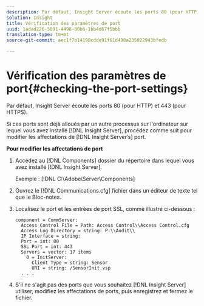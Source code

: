 ```yaml
---
description: Par défaut, Insight Server écoute les ports 80 (pour HTTP) et 443 (pour HTTPS).
solution: Insight
title: Vérification des paramètres de port
uuid: 1adad226-5891-4498-80b6-1bb4d67f5bbb
translation-type: tm+mt
source-git-commit: aec1f7b14198cdde91f61d490a235022943bfedb

---
```



# Vérification des paramètres de port{#checking-the-port-settings}

Par défaut, Insight Server écoute les ports 80 (pour HTTP) et 443 (pour HTTPS).

Si ces ports sont déjà alloués par un autre processus sur l&#39;ordinateur sur lequel vous avez installé [!DNL Insight Server], procédez comme suit pour modifier les affectations de [!DNL Insight Server’s] port.

**Pour modifier les affectations de port**

1. Accédez au [!DNL Components] dossier du répertoire dans lequel vous avez installé [!DNL Insight Server].

   Exemple : [!DNL C:\Adobe\Server\Components]

1. Ouvrez le [!DNL Communications.cfg] fichier dans un éditeur de texte tel que le Bloc-notes.
1. Localisez le port et les entrées de port SSL, comme illustré ci-dessous :

   ```
   component = CommServer: 
     Access Control File = Path: Access Control\\Access Control.cfg
     Access Log Directory = string: P:\\Audit\\
     IP Interface = string: 
     Port = int: 80
     SSL Port = int: 443
     Servers = vector: 17 items
       0 = InitServer: 
         Client Type = string: Sensor
         URI = string: /SensorInit.vsp
     . . .
   ```

1. S&#39;il ne s&#39;agit pas des ports que vous souhaitez [!DNL Insight Server] utiliser, modifiez les affectations de ports, puis enregistrez et fermez le fichier.
